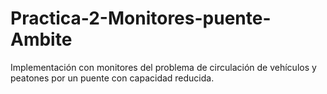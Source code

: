 # Practica-2-Monitores-puente-Ambite
Implementación con monitores del problema de circulación de vehículos y peatones por un puente con capacidad reducida. 
